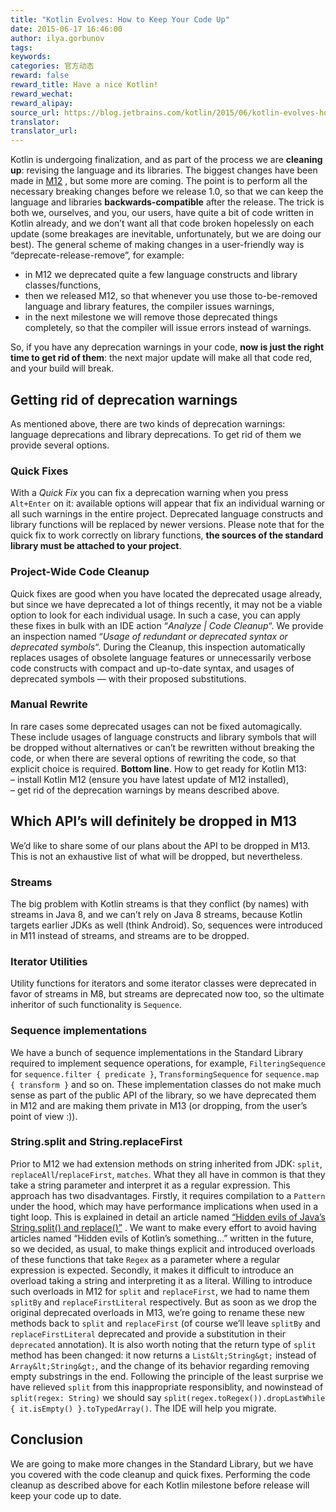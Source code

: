 ```yaml
---
title: "Kotlin Evolves: How to Keep Your Code Up"
date: 2015-06-17 16:46:00
author: ilya.gorbunov
tags:
keywords:
categories: 官方动态
reward: false
reward_title: Have a nice Kotlin!
reward_wechat:
reward_alipay:
source_url: https://blog.jetbrains.com/kotlin/2015/06/kotlin-evolves-how-to-keep-your-code-up/
translator:
translator_url:
---
```


Kotlin is undergoing finalization, and as part of the process we are <strong>cleaning up</strong>: revising the language and its libraries. The biggest changes have been made in [M12](http://blog.jetbrains.com/kotlin/2015/05/kotlin-m12-is-out/) , but some more are coming. The point is to perform all the necessary breaking changes before we release 1.0, so that we can keep the language and libraries <strong>backwards-compatible</strong> after the release.
The trick is both we, ourselves, and you, our users, have quite a bit of code written in Kotlin already, and we don’t want all that code broken hopelessly on each update (some breakages are inevitable, unfortunately, but we are doing our best). The general scheme of making changes in a user-friendly way is “deprecate-release-remove”, for example:

* in M12 we deprecated quite a few language constructs and library classes/functions,
* then we released M12, so that whenever you use those to-be-removed language and library features, the compiler issues warnings,
* in the next milestone we will remove those deprecated things completely, so that the compiler will issue errors instead of warnings.

So, if you have any deprecation warnings in your code, <strong>now is just the right time to get rid of them</strong>: the next major update will make all that code red, and your build will break.
## Getting rid of deprecation warnings

As mentioned above, there are two kinds of deprecation warnings: language deprecations and library deprecations. To get rid of them we provide several options.<br/>
<span id="more-2358"></span>
### Quick Fixes

With a <em>Quick Fix</em> you can fix a deprecation warning when you press `Alt+Enter` on it: available options will appear that fix an individual warning or all such warnings in the entire project. Deprecated language constructs and library functions will be replaced by newer versions.
Please note that for the quick fix to work correctly on library functions, <strong>the sources of the standard library must be attached to your project</strong>.
### Project-Wide Code Cleanup

Quick fixes are good when you have located the deprecated usage already, but since we have deprecated a lot of things recently, it may not be a viable option to look for each individual usage. In such a case, you can apply these fixes in bulk with an IDE action “<em>Analyze | Code Cleanup</em>“.
We provide an inspection named “<em>Usage of redundant or deprecated syntax or deprecated symbols</em>“. During the Cleanup, this inspection automatically replaces usages of obsolete language features or unnecessarily verbose code constructs with compact and up-to-date syntax, and usages of deprecated symbols — with their proposed substitutions.
### Manual Rewrite

In rare cases some deprecated usages can not be fixed automagically. These include usages of language constructs and library symbols that will be dropped without alternatives or can’t be rewritten without breaking the code, or when there are several options of rewriting the code, so that explicit choice is required.
<strong>Bottom line</strong>. How to get ready for Kotlin M13:<br/>
– install Kotlin M12 (ensure you have latest update of M12 installed),<br/>
– get rid of the deprecation warnings by means described above.
## Which API’s will definitely be dropped in M13

We’d like to share some of our plans about the API to be dropped in M13. This is not an exhaustive list of what will be dropped, but nevertheless.
### Streams

The big problem with Kotlin streams is that they conflict (by names) with streams in Java 8, and we can’t rely on Java 8 streams, because Kotlin targets earlier JDKs as well (think Android). So, sequences were introduced in M11 instead of streams, and streams are to be dropped.
### Iterator Utilities

Utility functions for iterators and some iterator classes were deprecated in favor of streams in M8, but streams are deprecated now too, so the ultimate inheritor of such functionality is `Sequence`.
### Sequence implementations

We have a bunch of sequence implementations in the Standard Library required to implement sequence operations, for example, `FilteringSequence` for `sequence.filter { predicate }`, `TransformingSequence` for `sequence.map { transform }` and so on. These implementation classes do not make much sense as part of the public API of the library, so we have deprecated them in M12 and are making them private in M13 (or dropping, from the user’s point of view :)).
### String.split and String.replaceFirst

Prior to M12 we had extension methods on string inherited from JDK: `split`, `replaceAll`/`replaceFirst`, `matches`. What they all have in common is that they take a string parameter and interpret it as a regular expression. This approach has two disadvantages.
Firstly, it requires compilation to a `Pattern` under the hood, which may have performance implications when used in a tight loop. This is explained in detail an article named [“Hidden evils of Java’s String.split() and replace()”](http://chrononsystems.com/blog/hidden-evils-of-javas-stringsplit-and-stringr) . We want to make every effort to avoid having articles named “Hidden evils of Kotlin’s something…” written in the future, so we decided, as usual, to make things explicit and introduced overloads of these functions that take `Regex` as a parameter where a regular expression is expected.
Secondly, it makes it difficult to introduce an overload taking a string and interpreting it as a literal. Willing to introduce such overloads in M12 for `split` and `replaceFirst`, we had to name them `splitBy` and `replaceFirstLiteral` respectively. But as soon as we drop the original deprecated overloads in M13, we’re going to rename these new methods back to `split` and `replaceFirst` (of course we’ll leave `splitBy` and `replaceFirstLiteral` deprecated and provide a substitution in their `deprecated` annotation).
It is also worth noting that the return type of `split` method has been changed: it now returns a `List&lt;String&gt;` instead of `Array&lt;String&gt;`, and the change of its behavior regarding removing empty substrings in the end. Following the principle of the least surprise we have relieved `split` from this inappropriate responsiblity, and nowinstead of `split(regex: String)` we should say `split(regex.toRegex()).dropLastWhile { it.isEmpty() }.toTypedArray()`. The IDE will help you migrate.
## Conclusion

We are going to make more changes in the Standard Library, but we have you covered with the code cleanup and quick fixes. Performing the code cleanup as described above for each Kotlin milestone before release will keep your code up to date.
